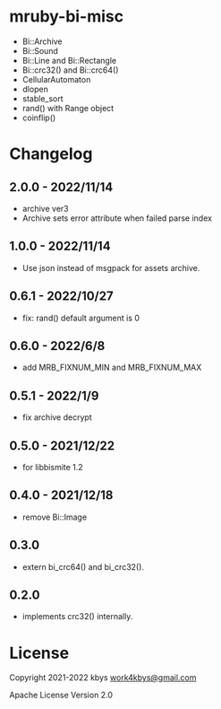 # mruby-bi-misc

- Bi::Archive
- Bi::Sound
- Bi::Line and Bi::Rectangle
- Bi::crc32() and Bi::crc64()
- CellularAutomaton
- dlopen
- stable_sort
- rand() with Range object
- coinflip()

# Changelog
## 2.0.0 - 2022/11/14
- archive ver3
- Archive sets error attribute when failed parse index
## 1.0.0 - 2022/11/14
- Use json instead of msgpack for assets archive.
## 0.6.1 - 2022/10/27
- fix: rand() default argument is 0
## 0.6.0 - 2022/6/8
- add MRB_FIXNUM_MIN and MRB_FIXNUM_MAX
## 0.5.1 - 2022/1/9
- fix archive decrypt
## 0.5.0 - 2021/12/22
- for libbismite 1.2
## 0.4.0 - 2021/12/18
- remove Bi::Image
## 0.3.0
- extern bi_crc64() and bi_crc32().
## 0.2.0
- implements crc32() internally.

# License

Copyright 2021-2022 kbys <work4kbys@gmail.com>

Apache License Version 2.0
